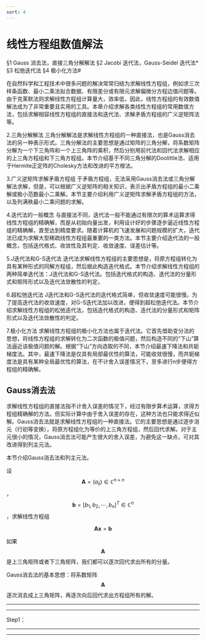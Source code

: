 ```yaml
---
sort: 4
---
```

# 线性方程组数值解法

§1 Gauss 消去法，直接三角分解解法
§2 Jacobi 迭代法，Gauss-Seidel 迭代法*
§3 松弛迭代法
§4 极小化方法#

在自然科学和工程技术中很多问题的解决常常归结为求解线性方程组，例如求三次样条函数、最小二乘法拟合数据、有限差分或有限元求解偏微分方程边值问题等。由于克莱默法则求解线性方程组计算量大，效率低，因此，线性方程组的有效数值解法成为了非常重要且实用的工具。本章介绍求解各类线性方程组的常用数值方法，包括求解相容线性方程组的直接法和迭代法、求解矛盾方程组的广义逆矩阵法等。


2.三角分解解法
三角分解解法是求解线性方程组的一种直接法，也是Gauss消去法的另一种表示形式。三角分解法的主要思想是通过矩阵的三角分解，将系数矩阵分解为一个下三角阵和一个上三角阵的乘积，然后分别用前代法和回代法求解相应的上三角方程组和下三角方程组。本节介绍基于不同三角分解的Doolittle法、适用于Hermite正定阵的Cholesky方法和改进的平方根法。

3.广义逆矩阵求解矛盾方程组
于矛盾方程组，无法采用Gauss消去法或三角分解解法求解，但是，可以根据广义逆矩阵的相关知识，表示出矛盾方程组的最小二乘解或极小范数最小二乘解。本节主要介绍利用广义逆矩阵求解矛盾方程组的方法，以及列满秩最小二乘问题的求解。

4.迭代法的一般概念
与直接法不同，迭代法一般不能通过有限次的算术运算求得线性方程组的精确解，而是从初始向量出发，利用设计好的步骤逐步逼近线性方程组的精确解，直至达到精度要求。随着计算机的飞速发展和问题规模的扩大，迭代法已成为求解大型稀疏线性方程组最重要的一类方法。本节主要介绍迭代法的一般概念，包括迭代格式、收敛性及其判定、收敛速度、误差估计等。

5.J迭代法和G-S迭代法
迭代法求解线性方程组的主要思想是，将原方程组转化为具有某种形式的同解方程组，然后据此构造迭代格式。本节介绍求解线性方程组的两种简单迭代法：J迭代法和G-S迭代法。包括迭代格式的构造、迭代法的分量形式和矩阵形式以及迭代法敛散性的判定。

6.超松弛迭代法
J迭代法和G-S迭代法的迭代格式简单，但收敛速度可能很慢。为了提高迭代法的收敛速度，对G-S迭代法加以改进，便得到超松弛迭代法。本节介绍求解线性方程组的松弛迭代法，包括迭代格式的构造、迭代法的分量形式和矩阵形式以及迭代法敛散性的判定。

7.极小化方法
求解线性方程组的极小化方法也属于迭代法。它首先借助变分法的思想，将线性方程组的求解转化为二次函数的极值问题，然后构造不同的“下山”算法逼近该极值问题的解。根据“下山”方向选取的不同，本节介绍最速下降法和共轭梯度法。其中，最速下降法是仅具有局部最优性的算法，可能收敛很慢，而共轭梯度法是具有某种全局最优性的算法，在不计舍入误差情况下，至多进行n步便得方程组的精确解。



## Gauss消去法

求解线性方程组的直接法指不计舍入误差的情况下，经过有限步算术运算，求得方程组精确解的方法。但实际计算中由于舍入误差的存在，这种方法也只能求得近似解。Gauss消去法就是求解线性方程组的一种直接法。它的主要思想是通过逐步消元（行初等变换），将原方程组化为等价的上三角方程组，然后回代求解。对于主元很小的情况，Gauss消去法可能产生很大的舍入误差，为避免这一缺点，可对其改进得到列主元法。

本节介绍Gauss消去法和列主元法。

设 $$ \boldsymbol{A} = (a_{ij}) \in \mathbb{C}^{n \times n} $$ ， $$ \boldsymbol{b} = [b_1, b_2, \cdots, b_n]^T \in \mathbb{C}^n $$，求解线性方程组

$$ \boldsymbol{Ax} = \boldsymbol{b} \tag{1} $$

如果 $$ \boldsymbol{A} $$ 是上三角矩阵或者下三角矩阵，我们都可以逐次回代求出所有的分量。

Gauss消去法的基本思想：将系数矩阵 $$ \boldsymbol{A} $$ 逐次消去成上三角矩阵，再逐次向后回代求出方程组所有的解。

---
---
Step1：



---
---


